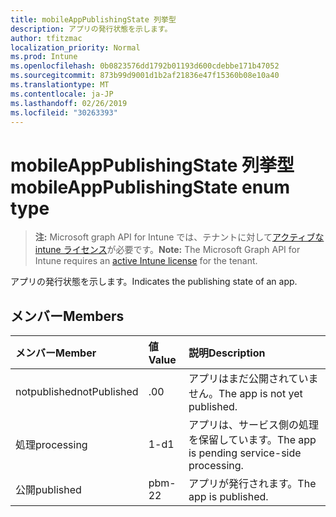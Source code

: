 ```yaml
---
title: mobileAppPublishingState 列挙型
description: アプリの発行状態を示します。
author: tfitzmac
localization_priority: Normal
ms.prod: Intune
ms.openlocfilehash: 0b0823576dd1792b01193d600cdebbe171b47052
ms.sourcegitcommit: 873b99d9001d1b2af21836e47f15360b08e10a40
ms.translationtype: MT
ms.contentlocale: ja-JP
ms.lasthandoff: 02/26/2019
ms.locfileid: "30263393"
---
```

# <a name="mobileapppublishingstate-enum-type"></a><span data-ttu-id="4a128-103">mobileAppPublishingState 列挙型</span><span class="sxs-lookup"><span data-stu-id="4a128-103">mobileAppPublishingState enum type</span></span>

> <span data-ttu-id="4a128-104">**注:** Microsoft graph API for Intune では、テナントに対して[アクティブな intune ライセンス](https://go.microsoft.com/fwlink/?linkid=839381)が必要です。</span><span class="sxs-lookup"><span data-stu-id="4a128-104">**Note:** The Microsoft Graph API for Intune requires an [active Intune license](https://go.microsoft.com/fwlink/?linkid=839381) for the tenant.</span></span>

<span data-ttu-id="4a128-105">アプリの発行状態を示します。</span><span class="sxs-lookup"><span data-stu-id="4a128-105">Indicates the publishing state of an app.</span></span>

## <a name="members"></a><span data-ttu-id="4a128-106">メンバー</span><span class="sxs-lookup"><span data-stu-id="4a128-106">Members</span></span>
|<span data-ttu-id="4a128-107">メンバー</span><span class="sxs-lookup"><span data-stu-id="4a128-107">Member</span></span>|<span data-ttu-id="4a128-108">値</span><span class="sxs-lookup"><span data-stu-id="4a128-108">Value</span></span>|<span data-ttu-id="4a128-109">説明</span><span class="sxs-lookup"><span data-stu-id="4a128-109">Description</span></span>|
|:---|:---|:---|
|<span data-ttu-id="4a128-110">notpublished</span><span class="sxs-lookup"><span data-stu-id="4a128-110">notPublished</span></span>|<span data-ttu-id="4a128-111">.0</span><span class="sxs-lookup"><span data-stu-id="4a128-111">0</span></span>|<span data-ttu-id="4a128-112">アプリはまだ公開されていません。</span><span class="sxs-lookup"><span data-stu-id="4a128-112">The app is not yet published.</span></span>|
|<span data-ttu-id="4a128-113">処理</span><span class="sxs-lookup"><span data-stu-id="4a128-113">processing</span></span>|<span data-ttu-id="4a128-114">1-d</span><span class="sxs-lookup"><span data-stu-id="4a128-114">1</span></span>|<span data-ttu-id="4a128-115">アプリは、サービス側の処理を保留しています。</span><span class="sxs-lookup"><span data-stu-id="4a128-115">The app is pending service-side processing.</span></span>|
|<span data-ttu-id="4a128-116">公開</span><span class="sxs-lookup"><span data-stu-id="4a128-116">published</span></span>|<span data-ttu-id="4a128-117">pbm-2</span><span class="sxs-lookup"><span data-stu-id="4a128-117">2</span></span>|<span data-ttu-id="4a128-118">アプリが発行されます。</span><span class="sxs-lookup"><span data-stu-id="4a128-118">The app is published.</span></span>|



